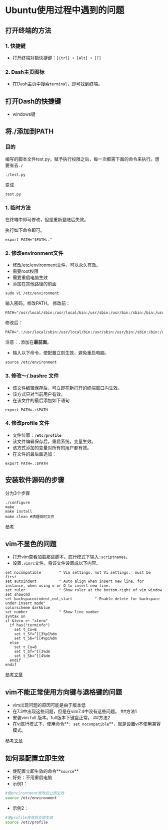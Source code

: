 # Ubuntu使用过程中遇到的问题



## 打开终端的方法

### 1. 快捷键
* 打开终端对额快捷键：`[Ctrl] + [Alt] + [T]`

### 2. Dash主页图标
* 在Dash主页中搜索`terminal`，即可找到终端。

<!-- more -->

## 打开Dash的快捷键
* windows键


## 将./添加到PATH

### 目的
编写的脚本文件test.py，赋予执行权限之后，每一次都需下面的命令来执行。想要省去`./`
```
./test.py
```
变成
```
test.py
```

### 1. 临时方法
在终端中即可修改，但是重新登陆后失效。

执行如下命令即可。
``` shell
export PATH="$PATH:."
```

### 2. 修改environment文件
* 修改/etc/environment文件，可以永久有效。
* 需要root权限
* 需要重启电脑生效
* 添加在其他路径的前面

```
sudo vi /etc/environment
```
输入密码，修改PATH。
修改前：
```
PATH="/usr/local/sbin:/usr/local/bin:/usr/sbin:/usr/bin:/sbin:/bin:/usr/games:/usr/local/games"
```
修改后：
```
PATH=".:/usr/local/sbin:/usr/local/bin:/usr/sbin:/usr/bin:/sbin:/bin:/usr/games:/usr/local/games"
```
注意：`.`添加在**最前面**。

* 输入以下命令，使配置立刻生效，避免重启电脑。

```
source /etc/environment
```

### 3. 修改～/.bashrc 文件
* 该文件编辑保存后，可立即在新打开的终端窗口内生效。
* 该方式只对当前用户有效。
* 在该文件的最后添加如下语句

```
export PATH=.:$PATH
```

### 4. 修改profile 文件
* 文件位置：**`/etc/profile`**
* 该文件编辑保存后，重启系统，变量生效。
* 该方式添加的变量对所有的用户都有效。
* 在文件的最后面追加：

```
export PATH=.:$PATH
```


## 安装软件**源码**的步骤
分为3个步骤
```
./configure
make 
make install
make clean #清理临时文件
```
[参考](http://www.cnblogs.com/huangfenghit/archive/2011/02/17/1957057.html)


## vim不显色的问题

* 打开vim查看加载那些脚本。底行模式下输入`:scriptnames`。
* 设置`.vimrc`文件，将该文件设置成以下内容。

``` 
set nocompatible        " Vim settings, not Vi settings.  must be first
set autoindent          " Auto align when insert new line, for instance, when using o or O to insert new line.
set ruler               " Show ruler at the bottom-right of vim window
set showcmd
set backspace=indent,eol,start          " Enable delete for backspace under insert mode"
colorscheme darkblue
set number              " Show line number
syntax on
if &term =~ "xterm"
  if has("terminfo")
    set t_Co=8
    set t_Sf=^[[3%p1%dm
    set t_Sb=^[[4%p1%dm
  else
    set t_Co=8
    set t_Sf=^[[3%dm
    set t_Sb=^[[4%dm
  endif
endif
```

[参考文章](http://www.cnblogs.com/softwaretesting/archive/2012/01/10/2317820.html)

## vim不能正常使用方向键与退格键的问题
* vim出现问题的原因可能是由于版本低
* 在7.3中出现这些问题，但是在vim7.4中没有这些问题。
##方法1
* 安装vim full 版本。full版本下键盘正常。
##方法2
* 在vi底行模式下，使用命令**`: set nocompatible`**，就是设置vi不使用兼容模式。

[参考文章](http://www.2cto.com/os/201204/126724.html)

## 如何是配置立即生效
* 使配置立即生效的命令**`source`**
* 好处：不用重启电脑
* 示例1：

```bash
#使environtment修改后立即生效
source /etc/environment
```
* 示例2：

```bash
#使profile修改后立即生效
source /etc/profile
```